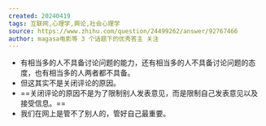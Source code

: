 ```yaml
---
created: 20240419
tags: 互联网,心理学,舆论,社会心理学
source: https://www.zhihu.com/question/24499262/answer/92767466
author: magasa电影等 3 个话题下的优秀答主 关注
---
```


- 有相当多的人不具备讨论问题的能力，还有相当多的人不具备讨论问题的态度，也有相当多的人两者都不具备。
- 但这其实不是关闭评论的原因。
- ==关闭评论的原因不是为了限制别人发表意见，而是限制自己发表意见以及接受信息。==
- 我们在网上是管不了别人的，管好自己最重要。